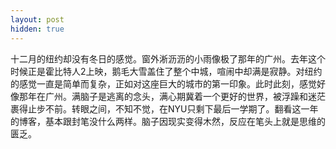 ```yaml
---
layout: post
hidden: true
---
```

十二月的纽约却没有冬日的感觉。窗外淅沥沥的小雨像极了那年的广州。去年这个时候正是霍比特人2上映，鹅毛大雪盖住了整个中城，喧闹中却满是寂静。对纽约的感觉一直是简单而复杂，正如对这座巨大的城市的第一印象。此时此刻，感觉好像那年在广州。满脑子是逃离的念头，满心期冀着一个更好的世界，被浮躁和迷茫裹得止步不前。转眼之间，不知不觉，在NYU只剩下最后一学期了。翻看这一年的博客，基本跟封笔没什么两样。脑子因现实变得木然，反应在笔头上就是思维的匮乏。